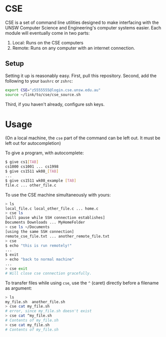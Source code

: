 # CSE

CSE is a set of command line utilities designed to make interfacing with the UNSW Computer Science and Engineering's computer systems easier. Each module will eventually come in two parts:
1) Local: Runs on the CSE computers
2) Remote: Runs on any computer with an internet connection.

## Setup
Setting it up is reasonably easy. 
First, pull this repository. 
Second, add the following to your `bashrc` or `zshrc`:
```bash
export CSE="z5555555@login.cse.unsw.edu.au"
source ~/link/to/cse/cse_source.sh
```
Third, if you haven't already, configure ssh keys.

# Usage
(On a local machine, the `cse` part of the command can be left out. It must be left out for autocompletion)

To give a program, with autocomplete:
```bash
$ give cs1[TAB]
cs1000 cs1001 ... cs1998
$ give cs1511 wk08_[TAB]
...
$ give cs1511 wk08_example [TAB]
file.c ... other_file.c
```

To use the CSE machine simultaneously with yours:
```bash
> ls
local_file.c local_other_file.c ... home.c
> cse ls
[will pause while SSH connection establishes]
Documents Downloads ... MyHomeFolder
> cse ls ~/Documents
[using the same SSH connection]
remote_cse_file.txt ... another_remote_file.txt
> cse
$ echo "this is run remotely!"
...
$ exit
> echo "back to normal machine"
...
> cse exit
# Will close cse connection gracefully.
```

To transfer files while using `cse`, use the `^` (caret) directly before a filename as argument:
```bash
> ls
my_file.sh  another_file.sh
> cse cat my_file.sh
# error, since my_file.sh doesn't exist
> cse cat ^my_file.sh
# Contents of my_file.sh
> cse cat my_file.sh
# Contents of my_file.sh
```
